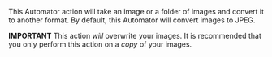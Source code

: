 This Automator action will take an image or a folder of images and convert it to another format. By default, this Automator will convert images to JPEG.

**IMPORTANT** This action *will* overwrite your images. It is recommended that you only perform this action on a *copy* of your images.